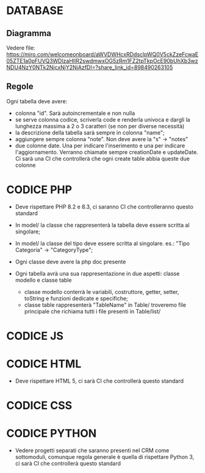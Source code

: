 # DATABASE

## Diagramma

Vedere file: https://miro.com/welcomeonboard/aWVDWHcxRDdsclpWQ0V5ckZzeFcwaE05ZTE1a0pFUVQ3WDlzaHlIR2swdmwxOG5zRm1FZ2tpTkpOcE90bUhXb3wzNDU4NzY0NTk2NjcxNjY2NjAzfDI=?share_link_id=898490263105

## Regole

Ogni tabella deve avere:
- colonna "id". Sarà autoincrementale e non nulla
- se serve colonna codice, scriverla code e renderla univoca e dargli la lunghezza massima a 2 o 3 caratteri (se non per diverse necessità)
- la descrizione della tabella sarà sempre in colonna "name";
- aggiungere sempre colonna "note". Non deve avere la "s" -> "notes"
- due colonne date. Una per indicare l'inserimento e una per indicare l'aggiornamento.
Verranno chiamate sempre creationDate e updateDate. Ci sarà una CI che controllerà che ogni create table abbia queste due colonne


# CODICE PHP

- Deve rispettare PHP 8.2 e 8.3, ci saranno CI che controlleranno questo standard

- In model/ la classe che rappresenterà la tabella deve essere scritta al singolare;
- In model/ la classe del tipo deve essere scritta al singolare. es.: "Tipo Categoria" -> "CategoryType";
- Ogni classe deve avere la php doc presente
- Ogni tabella avrà una sua rappresentazione in due aspetti: classe modello e classe table
    - classe modello conterrà le variabili, costruttore, getter, setter, toString e funzioni dedicate e specifiche;
    - classe table rappresenterà "TableName" in Table/ troveremo file principale che richiama tutti i file presenti in Table/list/

# CODICE JS

# CODICE HTML

- Deve rispettare HTML 5, ci sarà CI che controllerà questo standard

# CODICE CSS

# CODICE PYTHON

- Vedere progetti separati che saranno presenti nel CRM come sottomoduli, comunque regola generale è quella di rispettare Python 3, ci sarà CI che controllerà questo standard
